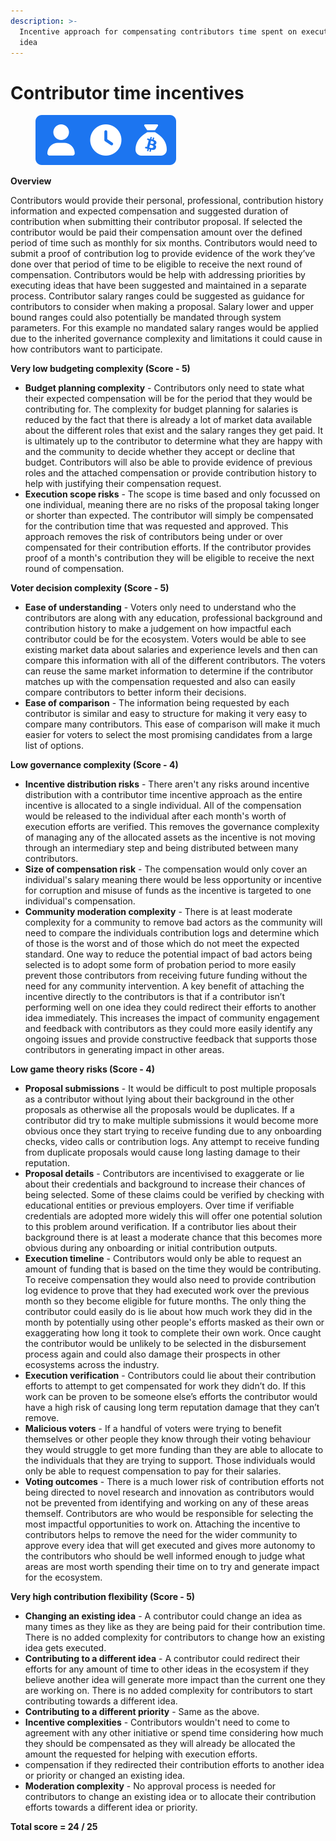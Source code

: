 ```yaml
---
description: >-
  Incentive approach for compensating contributors time spent on executing any
  idea
---
```


# Contributor time incentives

<div align="left">

<figure><img src="../../.gitbook/assets/contributor-time-incentives.png" alt="" width="225"><figcaption></figcaption></figure>

</div>



**Overview**

Contributors would provide their personal, professional, contribution history information and expected compensation and suggested duration of contribution when submitting their contributor proposal. If selected the contributor would be paid their compensation amount over the defined period of time such as monthly for six months. Contributors would need to submit a proof of contribution log to provide evidence of the work they’ve done over that period of time to be eligible to receive the next round of compensation. Contributors would be help with addressing priorities by executing ideas that have been suggested and maintained in a separate process. Contributor salary ranges could be suggested as guidance for contributors to consider when making a proposal. Salary lower and upper bound ranges could also potentially be mandated through system parameters. For this example no mandated salary ranges would be applied due to the inherited governance complexity and limitations it could cause in how contributors want to participate.



**Very low budgeting complexity (Score - 5)**

* **Budget planning complexity** - Contributors only need to state what their expected compensation will be for the period that they would be contributing for. The complexity for budget planning for salaries is reduced by the fact that there is already a lot of market data available about the different roles that exist and the salary ranges they get paid. It is ultimately up to the contributor to determine what they are happy with and the community to decide whether they accept or decline that budget. Contributors will also be able to provide evidence of previous roles and the attached compensation or provide contribution history to help with justifying their compensation request.
* **Execution scope risks** - The scope is time based and only focussed on one individual, meaning there are no risks of the proposal taking longer or shorter than expected. The contributor will simply be compensated for the contribution time that was requested and approved. This approach removes the risk of contributors being under or over compensated for their contribution efforts. If the contributor provides proof of a month's contribution they will be eligible to receive the next round of compensation.



**Voter decision complexity (Score - 5)**

* **Ease of understanding** - Voters only need to understand who the contributors are along with any education, professional background and contribution history to make a judgement on how impactful each contributor could be for the ecosystem. Voters would be able to see existing market data about salaries and experience levels and then can compare this information with all of the different contributors. The voters can reuse the same market information to determine if the contributor matches up with the compensation requested and also can easily compare contributors to better inform their decisions.
* **Ease of comparison** - The information being requested by each contributor is similar and easy to structure for making it very easy to compare many contributors. This ease of comparison will make it much easier for voters to select the most promising candidates from a large list of options.



**Low governance complexity (Score - 4)**

* **Incentive distribution risks** - There aren't any risks around incentive distribution with a contributor time incentive approach as the entire incentive is allocated to a single individual. All of the compensation would be released to the individual after each month's worth of execution efforts are verified. This removes the governance complexity of managing any of the allocated assets as the incentive is not moving through an intermediary step and being distributed between many contributors.
* **Size of compensation risk** - The compensation would only cover an individual's salary meaning there would be less opportunity or incentive for corruption and misuse of funds as the incentive is targeted to one individual's compensation.
* **Community moderation complexity** - There is at least moderate complexity for a community to remove bad actors as the community will need to compare the individuals contribution logs and determine which of those is the worst and of those which do not meet the expected standard. One way to reduce the potential impact of bad actors being selected is to adopt some form of probation period to more easily prevent those contributors from receiving future funding without the need for any community intervention. A key benefit of attaching the incentive directly to the contributors is that if a contributor isn’t performing well on one idea they could redirect their efforts to another idea immediately. This increases the impact of community engagement and feedback with contributors as they could more easily identify any ongoing issues and provide constructive feedback that supports those contributors in generating impact in other areas.



**Low game theory risks (Score - 4)**

* **Proposal submissions** - It would be difficult to post multiple proposals as a contributor without lying about their background in the other proposals as otherwise all the proposals would be duplicates. If a contributor did try to make multiple submissions it would become more obvious once they start trying to receive funding due to any onboarding checks, video calls or contribution logs. Any attempt to receive funding from duplicate proposals would cause long lasting damage to their reputation.
* **Proposal details** - Contributors are incentivised to exaggerate or lie about their credentials and background to increase their chances of being selected. Some of these claims could be verified by checking with educational entities or previous employers. Over time if verifiable credentials are adopted more widely this will offer one potential solution to this problem around verification. If a contributor lies about their background there is at least a moderate chance that this becomes more obvious during any onboarding or initial contribution outputs.
* **Execution timeline** - Contributors would only be able to request an amount of funding that is based on the time they would be contributing. To receive compensation they would also need to provide contribution log evidence to prove that they had executed work over the previous month so they become eligible for future months. The only thing the contributor could easily do is lie about how much work they did in the month by potentially using other people's efforts masked as their own or exaggerating how long it took to complete their own work. Once caught the contributor would be unlikely to be selected in the disbursement process again and could also damage their prospects in other ecosystems across the industry.
* **Execution verification** - Contributors could lie about their contribution efforts to attempt to get compensated for work they didn’t do. If this work can be proven to be someone else’s efforts the contributor would have a high risk of causing long term reputation damage that they can’t remove.
* **Malicious voters** - If a handful of voters were trying to benefit themselves or other people they know through their voting behaviour they would struggle to get more funding than they are able to allocate to the individuals that they are trying to support. Those individuals would only be able to request compensation to pay for their salaries.
* **Voting outcomes** - There is a much lower risk of contribution efforts not being directed to novel research and innovation as contributors would not be prevented from identifying and working on any of these areas themself. Contributors are who would be responsible for selecting the most impactful opportunities to work on. Attaching the incentive to contributors helps to remove the need for the wider community to approve every idea that will get executed and gives more autonomy to the contributors who should be well informed enough to judge what areas are most worth spending their time on to try and generate impact for the ecosystem.



**Very high contribution flexibility (Score - 5)**

* **Changing an existing idea** - A contributor could change an idea as many times as they like as they are being paid for their contribution time. There is no added complexity for contributors to change how an existing idea gets executed.
* **Contributing to a different idea** - A contributor could redirect their efforts for any amount of time to other ideas in the ecosystem if they believe another idea will generate more impact than the current one they are working on. There is no added complexity for contributors to start contributing towards a different idea.
* **Contributing to a different priority** - Same as the above.
* **Incentive complexities** - Contributors wouldn't need to come to agreement with any other initiative or spend time considering how much they should be compensated as they will already be allocated the amount the requested for helping with execution efforts.
* &#x20;compensation if they redirected their contribution efforts to another idea or priority or changed an existing idea.
* **Moderation complexity** - No approval process is needed for contributors to change an existing idea or to allocate their contribution efforts towards a different idea or priority.&#x20;



**Total score = 24 / 25**
